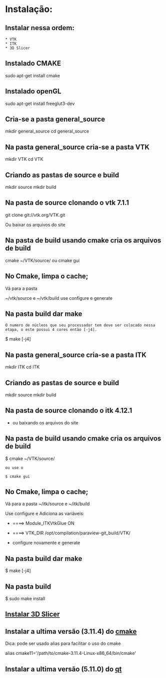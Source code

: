 # Instalação:

##  Instalar nessa ordem:
	* VTK
	* ITK
	* 3D Slicer

## Instalado CMAKE
<p>
	sudo apt-get install cmake
</p>

## Instalado openGL
<p>
	sudo apt-get install freeglut3-dev
</p>

## Cria-se a pasta general_source
<p>
	mkdir general_source
	cd general_source
</p>

## Na pasta general_source cria-se a pasta VTK
<p>
	mkdir VTK
	cd VTK
</p>

## Criando as pastas de source e build
<p>
	mkdir source 
	mkdir build
</p>

## Na pasta de source clonando o vtk 7.1.1
<p>
	git clone git://vtk.org/VTK.git
</p>
Ou baixar os arquivos do site 

## Na pasta de build usando cmake cria os arquivos de build
<p>
	cmake ~/VTK/source/
	ou
	cmake gui
</p>

## No Cmake, limpa o cache;
Vá para a pasta 
<p>
	~/vtk/source e ~/vtk/build
	use configure e generate
</p>

## Na pasta build dar make
	O numero de núcleos que seu processador tem deve ser colocado nessa etapa, o este possui 4 cores então [-j4].
<p>
	$ make [-j4] 
</p>

## Na pasta general_source cria-se a pasta ITK
<p>
	mkdir ITK
	cd ITK
</p>

## Criando as pastas de source e build
<p>
	mkdir source 
	mkdir build
</p>

## Na pasta de source clonando o itk 4.12.1
* ou baixando os arquivos do site 

## Na pasta de build usando cmake cria os arquivos de build
<p>
	$ cmake ~/VTK/source/

	ou use o 

	$ cmake gui
</p>

## No Cmake, limpa o cache;

Vá para a pasta ~/itk/source e ~/itk/build

Use configure e Adiciona as variáveis:
* ====> Module_ITKVtkGlue                ON

* ====> VTK_DIR                          /opt/compilation/paraview-git_build/VTK/

* configure novamente e generate

## Na pasta build dar make
<p>
	$ make [-j4]
</p>

## Na pasta build
<p>
	$ sudo make install 
</p>

## [Instalar 3D Slicer](https://www.slicer.org/wiki/Documentation/Nightly/Developers/Build_Instructions#Ubuntu)

## Instalar a ultima versão (3.11.4) do [cmake](https://cmake.org/download/)

Dica: pode ser usado alias para facilitar o uso do cmake

alias cmake11='/path/to/cmake-3.11.4-Linux-x86_64/bin/cmake'

## Instalar a ultima versão (5.11.0) do [qt](https://www.wikihow.com/Install-Qt-SDK-on-Ubuntu-Linux)

